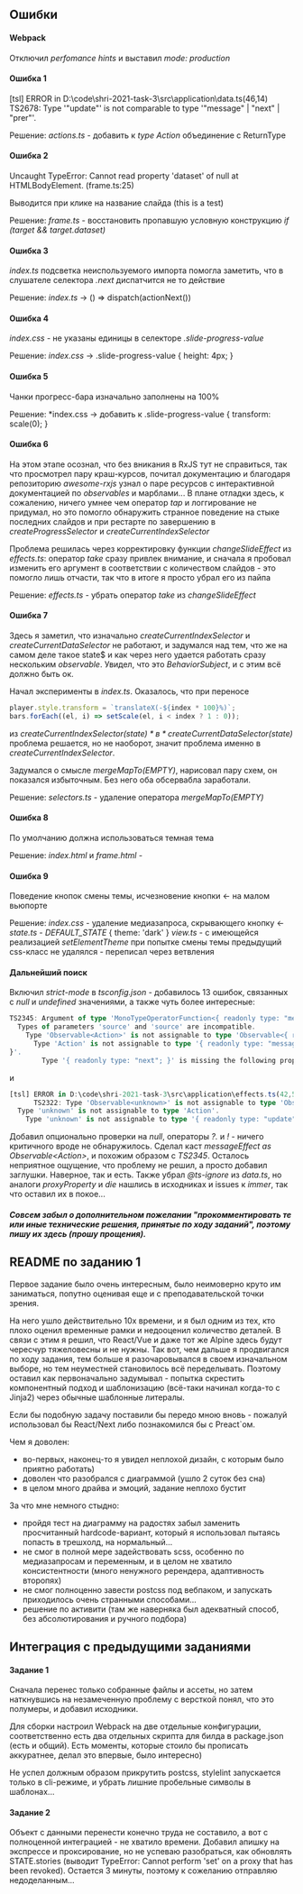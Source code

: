 ## Ошибки

#### Webpack

Отключил *perfomance hints* и выставил *mode: production*
#### Ошибка 1

[tsl] ERROR in D:\code\shri-2021-task-3\src\application\data.ts(46,14)
TS2678: Type '"update"' is not comparable to type '"message" | "next" | "prer"'.

Решение:
*actions.ts* - добавить к *type Action* объединение с ReturnType<typeof actionUpdate> 

#### Ошибка 2

Uncaught TypeError: Cannot read property 'dataset' of null at HTMLBodyElement.<anonymous> (frame.ts:25)

Выводится при клике на название слайда (this is a test)

Решение: 
*frame.ts* - восстановить пропавшую условную конструкцию *if (target && target.dataset)*

#### Ошибка 3

*index.ts* подсветка неиспользуемого импорта помогла заметить, что в слушателе селектора *.next* диспатчится не то действие

Решение:
*index.ts* -> () => dispatch(actionNext())

#### Ошибка 4

*index.css* - не указаны единицы в селекторе *.slide-progress-value*

Решение:
*index.css* -> .slide-progress-value { height: 4px; }

#### Ошибка 5

Чанки прогресс-бара изначально заполнены на 100%

Решение:
*index.css -> добавить к .slide-progress-value { transform: scale(0); }

#### Ошибка 6

На этом этапе осознал, что без вникания в RxJS тут не справиться, так что просмотрел пару краш-курсов, почитал документацию и благодаря репозиторию *awesome-rxjs* узнал о паре ресурсов с интерактивной документацией по *observables* и марблами...
В плане отладки здесь, к сожалению, ничего умнее чем оператор *tap* и логгирование не придумал, но это помогло обнаружить странное поведение на стыке последних слайдов и при рестарте по завершению в *createProgressSelector* и *createCurrentIndexSelector*

Проблема решилась через корректировку функции *changeSlideEffect* из *effects.ts*:
оператор *take* сразу привлек внимание, и сначала я пробовал изменить его аргумент в соответствии с количеством слайдов - это помогло лишь отчасти, так что в итоге я просто убрал его из пайпа

Решение:
*effects.ts* - убрать оператор *take* из *changeSlideEffect* 

#### Ошибка 7

Здесь я заметил, что изначально *createCurrentIndexSelector* и *createCurrentDataSelector* не работают, и задумался над тем, что же на самом деле такое state$ и как через него удается работать сразу нескольким *observable*. Увидел, что это *BehaviorSubject*, и с этим всё должно быть ок. 

Начал эксперименты в *index.ts*. Оказалось, что при переносе
```javascript
player.style.transform = `translateX(-${index * 100}%)`;
bars.forEach((el, i) => setScale(el, i < index ? 1 : 0));
``` 
из *createCurrentIndexSelector(state$)* в *createCurrentDataSelector(state$)* проблема решается, но не наоборот, значит проблема именно в *createCurrentIndexSelector*.

Задумался о смысле *mergeMapTo(EMPTY)*, нарисовал пару схем, он показался избыточным. Без него оба обсервабла заработали.

Решение:
*selectors.ts* - удаление оператора *mergeMapTo(EMPTY)*

#### Ошибка 8

По умолчанию должна использоваться темная тема

Решение:
*index.html* и *frame.html* - *<body class="theme_dark">*

#### Ошибка 9

Поведение кнопок смены темы, исчезновение кнопки <- на малом вьюпорте

Решение:
*index.css* - удаление медиазапроса, скрывающего кнопку <-
*state.ts* - *DEFAULT_STATE* { theme: 'dark' }
*view.ts* - с имеющейся реализацией *setElementTheme* при попытке смены темы предыдущий css-класс не удалялся - переписал через ветвления

#### Дальнейший поиск

Включил *strict-mode* в *tsconfig.json* - добавилось 13 ошибок, связанных с *null* и *undefined* значениями, а также чуть более интересные:
```typescript
TS2345: Argument of type 'MonoTypeOperatorFunction<{ readonly type: "message"; readonly action: string; readonly params: string; }>' is not assignable to parameter of type 'OperatorFunction<Action, { readonly type: "message"; readonly action: string; readonly params: string; }>'.
  Types of parameters 'source' and 'source' are incompatible.
    Type 'Observable<Action>' is not assignable to type 'Observable<{ readonly type: "message"; readonly action: string; readonly params: string; }>'.
      Type 'Action' is not assignable to type '{ readonly type: "message"; readonly action: string; readonly params: string; 
}'.
        Type '{ readonly type: "next"; }' is missing the following properties from type '{ readonly type: "message"; readonly action: string; readonly params: string; }': action, params
``` 
и
```typescript
[tsl] ERROR in D:\code\shri-2021-task-3\src\application\effects.ts(42,5)
      TS2322: Type 'Observable<unknown>' is not assignable to type 'Observable<Action>'.
  Type 'unknown' is not assignable to type 'Action'.
    Type 'unknown' is not assignable to type '{ readonly type: "update"; readonly data: Partial<Slide>; }'.
```

Добавил опционально проверки на *null*, операторы *?.* и *!*  -  ничего критичного вроде не обнаружилось.
Сделал каст *messageEffect* *as Observable\<Action>*, и похожим образом с *TS2345*. Осталось неприятное ощущение, что проблему не решил, а просто добавил заглушки. Наверное, так и есть. Также убрал *@ts-ignore* из *data.ts*, но аналоги *proxyProperty* и *die* нашлись в исходниках и issues к *immer*, так что оставил их в покое... 

##### Совсем забыл о дополнительном пожелании "прокомментировать те или иные технические решения, принятые по ходу заданий", поэтому пишу их здесь (прошу прощения).


## README по заданию 1

Первое задание было очень интересным, было неимоверно круто им заниматься, попутно оценивая еще и с преподавательской точки зрения. 

На него ушло действительно 10х времени, и я был одним из тех, кто плохо оценил временные рамки и недооценил количество деталей. В связи с этим я решил, что React/Vue и даже тот же Alpine здесь будут чересчур тяжеловесны и не нужны. Так вот, чем дальше я продвигался по ходу задания, тем больше я разочаровывался в своем изначальном выборе, но тем неуместней становилось всё переделывать. Поэтому оставил как первоначально задумывал - попытка скрестить компонентный подход и шаблонизацию (всё-таки начинал когда-то с Jinja2) через обычные шаблонные литералы.

Если бы подобную задачу поставили бы передо мною вновь - пожалуй использовал бы React/Next либо познакомился бы с Preact`ом.

Чем я доволен:
- во-первых, наконец-то я увидел неплохой дизайн, с которым было приятно работать)
- доволен что разобрался с диаграммой (ушло 2 суток без сна)
- в целом много драйва и эмоций, задание неплохо бустит

За что мне немного стыдно:
- пройдя тест на диаграмму на радостях забыл заменить просчитанный hardcode-вариант, который я использовал пытаясь попасть в трешхолд, на нормальный...
- не смог в полной мере задействовать scss, особенно по медиазапросам и переменным, и в целом не хватило консистентности (много ненужного ререндера, адаптивность второпях)
- не смог полноценно завести postcss под вебпаком, и запускать приходилось очень странными способами...
- решение по активити (там же наверняка был адекватный способ, без абсолютирования и ручного подбора)

## Интеграция с предыдущими заданиями

#### Задание 1

Сначала перенес только собранные файлы и ассеты, но затем наткнувшись на незамеченную проблему с версткой понял, что это полумеры, и добавил исходники. 

Для сборки настроил Webpack на две отдельные конфигурации, соответственно есть два отдельных скрипта для билда в package.json (есть и общий). Есть моменты, которые стоило бы прописать аккуратнее, делал это впервые, было интересно) 

Не успел должным образом прикрутить postcss, stylelint запускается только в cli-режиме, и убрать лишние пробельные символы в шаблонах...

#### Задание 2

Объект с данными перенести конечно труда не составило, а вот с полноценной интеграцией - не хватило времени. Добавил апишку на экспрессе и проксирование, но не успеваю разобраться, как обновлять STATE.stories (выводит TypeError: Cannot perform 'set' on a proxy that has been revoked). Остается 3 минуты, поэтому к сожеланию отправляю недоделанным...